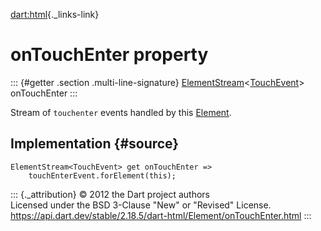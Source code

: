 [dart:html](../../dart-html/dart-html-library){._links-link}

onTouchEnter property
=====================

::: {#getter .section .multi-line-signature}
[ElementStream](../elementstream-class)\<[TouchEvent](../touchevent-class)\>
onTouchEnter
:::

Stream of `touchenter` events handled by this
[Element](../element-class).

Implementation {#source}
--------------

``` {.language-dart data-language="dart"}
ElementStream<TouchEvent> get onTouchEnter =>
    touchEnterEvent.forElement(this);
```

::: {._attribution}
© 2012 the Dart project authors\
Licensed under the BSD 3-Clause \"New\" or \"Revised\" License.\
<https://api.dart.dev/stable/2.18.5/dart-html/Element/onTouchEnter.html>
:::
